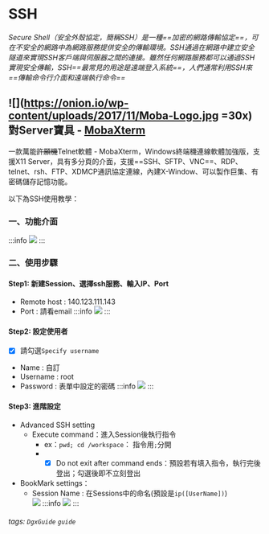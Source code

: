 # SSH
*Secure Shell（安全外殼協定，簡稱SSH）是一種==加密的網路傳輸協定==，可在不安全的網路中為網路服務提供安全的傳輸環境。SSH通過在網路中建立安全隧道來實現SSH客戶端與伺服器之間的連接。雖然任何網路服務都可以通過SSH實現安全傳輸，SSH==最常見的用途是遠端登入系統==，人們通常利用SSH來 ==傳輸命令行介面和遠端執行命令==*
## ![](https://onion.io/wp-content/uploads/2017/11/Moba-Logo.jpg =30x) 對Server寶具 - [MobaXterm <i class="fa fa-external-link"></i>](https://mobaxterm.mobatek.net/download-home-edition.html)
一款萬能~~許願機~~Telnet軟體 - MobaXterm，Windows終端機連線軟體加強版，支援X11 Server，具有多分頁的介面，支援==SSH、SFTP、VNC==、RDP、telnet、rsh、FTP、XDMCP通訊協定連線，內建X-Window、可以製作巨集、有密碼儲存記憶功能。

以下為SSH使用教學：
### 一、功能介面
:::info
[![](https://i.imgur.com/4HQruO6.gif)](https://i.imgur.com/4HQruO6.gif "點圖放大")
:::
### 二、使用步驟
#### Step1: 新建Session、選擇ssh服務、輸入IP、Port
* Remote host : 140.123.111.143
* Port : 請看email
:::info
[![](https://i.imgur.com/vTAJsRo.png)](https://i.imgur.com/vTAJsRo.png "點圖放大")
:::



#### Step2: 設定使用者
- [x] 請勾選`Specify username`
* Name : 自訂
* Username : root
* Password : 表單中設定的密碼
:::info
[![](https://i.imgur.com/TgRLTNg.gif)](https://i.imgur.com/TgRLTNg.gif "點圖放大")
:::

#### Step3: 進階設定
* Advanced SSH setting
    * Execute command：進入Session後執行指令
        * ex：`pwd; cd /workspace`： 指令用`;`分開
        * - [x] Do not exit after command ends：預設若有填入指令，執行完後登出；勾選後即不立刻登出
* BookMark settings：
    * Session Name : 在Sessions中的命名(預設是`ip([UserName])`)<br>![](https://i.imgur.com/IOQl6sX.png)
:::info
[![](https://i.imgur.com/Dwz2OP4.gif)](https://i.imgur.com/Dwz2OP4.gif "點圖放大")
:::



###### tags: `DgxGuide` `guide`
